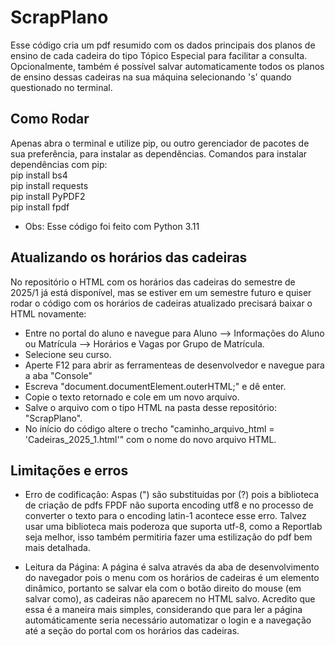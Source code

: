 # ScrapPlano
Esse código cria um pdf resumido com os dados principais dos planos de ensino de cada cadeira do tipo Tópico Especial para facilitar a consulta. 
Opcionalmente, também é possível salvar automaticamente todos os planos de ensino dessas cadeiras na sua máquina selecionando 's' quando questionado no terminal.

## Como Rodar
Apenas abra o terminal e utilize pip, ou outro gerenciador de pacotes de sua preferência, para instalar as dependências. 
Comandos para instalar dependências com pip:  
pip install bs4  
pip install requests  
pip install PyPDF2  
pip install fpdf  

* Obs: Esse código foi feito com Python 3.11

## Atualizando os horários das cadeiras
No repositório o HTML com os horários das cadeiras do semestre de 2025/1 já está disponível, mas se estiver em um semestre futuro e quiser rodar o código com os horários de cadeiras atualizado precisará baixar o HTML novamente:
 - Entre no portal do aluno e navegue para Aluno --> Informações do Aluno ou Matrícula --> Horários e Vagas por Grupo de Matrícula.
 - Selecione seu curso.
 - Aperte F12 para abrir as ferramenteas de desenvolvedor e navegue para a aba "Console"
 - Escreva "document.documentElement.outerHTML;" e dê enter.
 - Copie o texto retornado e cole em um novo arquivo.
 - Salve o arquivo com o tipo HTML na pasta desse repositório: "ScrapPlano".
 - No início do código altere o trecho "caminho_arquivo_html = 'Cadeiras_2025_1.html'" com o nome do novo arquivo HTML.

 ## Limitações e erros
 - Erro de codificação: Aspas (") são substituidas por (?) pois a biblioteca de criação de pdfs FPDF não suporta encoding utf8 e no processo de converter o texto para o encoding latin-1 acontece esse erro. Talvez usar uma biblioteca mais poderoza que suporta utf-8, como a Reportlab seja melhor, isso também permitiria fazer uma estilização do pdf bem mais detalhada.

 - Leitura da Página:
 A página é salva através da aba de desenvolvimento do navegador pois o menu com os horários de cadeiras é um elemento dinâmico, portanto se salvar ela com o botão direito do mouse (em salvar como), as cadeiras não aparecem no HTML salvo. Acredito que essa é a maneira mais simples, considerando que para ler a página automáticamente seria necessário automatizar o login e a navegação até a seção do portal com os horários das cadeiras.
